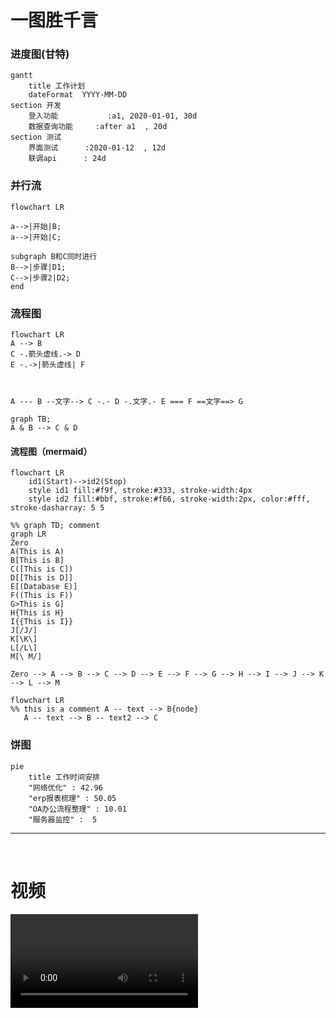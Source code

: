 # 一图胜千言

### 进度图(甘特)

 



```mermaid
gantt
    title 工作计划
    dateFormat  YYYY-MM-DD
section 开发
    登入功能           :a1, 2020-01-01, 30d
    数据查询功能     :after a1  , 20d
section 测试
    界面测试      :2020-01-12  , 12d
    联调api      : 24d
```

### 并行流

```mermaid
flowchart LR

a-->|开始|B;
a-->|开始|C;

subgraph B和C同时进行
B-->|步骤|D1;
C-->|步骤2|D2;
end

```

### 流程图





```mermaid
flowchart LR
A --> B
C -.箭头虚线.-> D
E -.->|箭头虚线| F



A --- B --文字--> C -.- D -.文字.- E === F ==文字==> G
```

```mermaid
graph TB;
A & B --> C & D
```

#### 流程图（mermaid）
```mermaid
flowchart LR
    id1(Start)-->id2(Stop)
    style id1 fill:#f9f, stroke:#333, stroke-width:4px
    style id2 fill:#bbf, stroke:#f66, stroke-width:2px, color:#fff, stroke-dasharray: 5 5
```

```mermaid
%% graph TD; comment
graph LR
Zero
A(This is A)
B[This is B]
C([This is C])
D[[This is D]]
E[(Database E)]
F((This is F))
G>This is G]
H{This is H}
I{{This is I}}
J[/J/]
K[\K\]
L[/L\]
M[\ M/]

Zero --> A --> B --> C --> D --> E --> F --> G --> H --> I --> J --> K --> L --> M
```

```mermaid
flowchart LR
%% this is a comment A -- text --> B{node}
   A -- text --> B -- text2 --> C

```






### 饼图

```mermaid
pie
    title 工作时间安排
    "网络优化" : 42.96
    "erp报表梳理" : 50.05
    "OA办公流程整理" : 10.01
    "服务器监控" :  5
```

------------------

<script type="text/javascript" src="https://cdnjs.cloudflare.com/ajax/libs/mermaid/9.4.3/mermaid.min.js"></script>
<script>
console.log('显示图表') 
mermaid.init({ noteMargin: 10 }, '.language-mermaid');
</script>


​        


# 视频

<!-- webm格式 -->

<video id="video" controls=""  >
      <source id="webm" src="https://files.i1314.top/manim-ce.mp4" type="video/webm">
<ideos>
